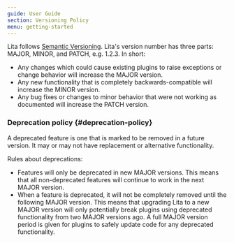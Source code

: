 ```yaml
---
guide: User Guide
section: Versioning Policy
menu: getting-started
---
```


Lita follows [Semantic Versioning](http://semver.org). Lita's version number has three parts: MAJOR, MINOR, and PATCH, e.g. 1.2.3. In short:

* Any changes which could cause existing plugins to raise exceptions or change behavior will increase the MAJOR version.
* Any new functionality that is completely backwards-compatible will increase the MINOR version.
* Any bug fixes or changes to minor behavior that were not working as documented will increase the PATCH version.

### Deprecation policy {#deprecation-policy}

A deprecated feature is one that is marked to be removed in a future version. It may or may not have replacement or alternative functionality.

Rules about deprecations:

* Features will only be deprecated in new MAJOR versions. This means that all non-deprecated features will continue to work in the next MAJOR version.
* When a feature is deprecated, it will not be completely removed until the following MAJOR version. This means that upgrading Lita to a new MAJOR version will only potentially break plugins using deprecated functionality from two MAJOR versions ago. A full MAJOR version period is given for plugins to safely update code for any deprecated functionality.
